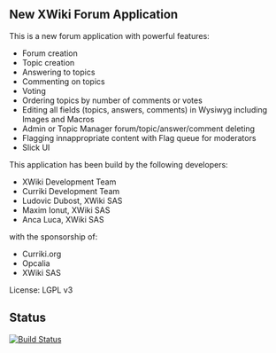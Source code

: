 
New XWiki Forum Application
---------------------------

This is a new forum application with powerful features:

- Forum creation
- Topic creation
- Answering to topics
- Commenting on topics
- Voting
- Ordering topics by number of comments or votes
- Editing all fields (topics, answers, comments) in Wysiwyg including Images and Macros
- Admin or Topic Manager forum/topic/answer/comment deleting
- Flagging innappropriate content with Flag queue for moderators
- Slick UI

This application has been build by the following developers:

- XWiki Development Team
- Curriki Development Team
- Ludovic Dubost, XWiki SAS
- Maxim Ionut, XWiki SAS
- Anca Luca, XWiki SAS

with the sponsorship of:

- Curriki.org
- Opcalia
- XWiki SAS

License: LGPL v3

## Status
[![Build Status](http://ci.xwiki.org/buildStatus/icon?job=Contrib%20-%20Forum%20Application)](http://ci.xwiki.org/job/Contrib%20-%20Forum%20Application/)
